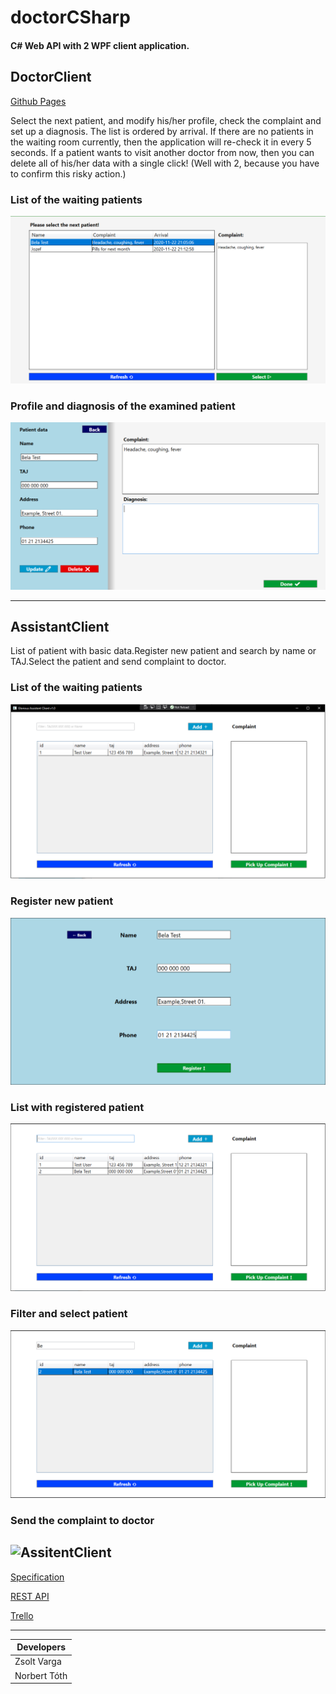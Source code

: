 # doctorCSharp

#### C# Web API with 2 WPF client application.

## DoctorClient

[Github Pages](https://notusedusername.github.io/doctorCSharp/)

Select the next patient, and modify his/her profile, check the complaint and set up a diagnosis. The list is ordered by arrival.
If there are no patients in the waiting room currently, then the application will re-check it in every 5 seconds.
If a patient wants to visit another doctor from now, then you can delete all of his/her data with a single click!
(Well with 2, because you have to confirm this risky action.)

### List of the waiting patients

![DoctorClient](./img/DoctorClient_list.png)

### Profile and diagnosis of the examined patient

![DoctorClient](./img/DoctorClient_diagnosis.png)

----

## AssistantClient

List of patient with basic data.Register new patient and search by name or TAJ.Select the patient and send complaint to doctor.

### List of the waiting patients

![AssitentClient](./img/AssistentClient_list.png)

### Register new patient

![AssitentClient](./img/AssistentClient_register.png)

### List with registered patient

![AssitentClient](./img/AssistentClient_list2.png)

### Filter and select patient

![DoctorClient](./img/AssistentClient_filter_select.png)

### Send the complaint to doctor

![AssitentClient](./img/AssistentClient_filter_send.png)
-----

[Specification](https://github.com/arpadracz/ni2020osz/blob/master/Beadando_feladatok/KliensSzerver_Orvos.md)

[REST API](https://documenter.getpostman.com/view/9456191/TVev55CK)

[Trello](https://trello.com/b/WVdJnBiK/doctor-c)

-------

| Developers|
|------|
| Zsolt Varga|
| Norbert Tóth|
